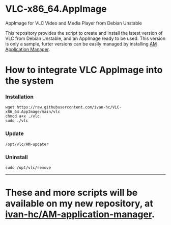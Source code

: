 # VLC-x86_64.AppImage
AppImage for VLC Video and Media Player from Debian Unstable

This repository provides the script to create and install the latest version of VLC from Debian Unstable, and an AppImage ready to be used.
This version is only a sample, furter versions can be easily managed by installing [AM Application Manager](https://github.com/ivan-hc/AM-application-manager).
# How to integrate VLC AppImage into the system
### Installation

    wget https://raw.githubusercontent.com/ivan-hc/VLC-x86_64.AppImage/main/vlc
    chmod a+x ./vlc
    sudo ./vlc
### Update

    /opt/vlc/AM-updater
### Uninstall

    sudo /opt/vlc/remove


------------------------------------
# These and more scripts will be available on my new repository, at [ivan-hc/AM-application-manager](https://github.com/ivan-hc/AM-application-manager).
